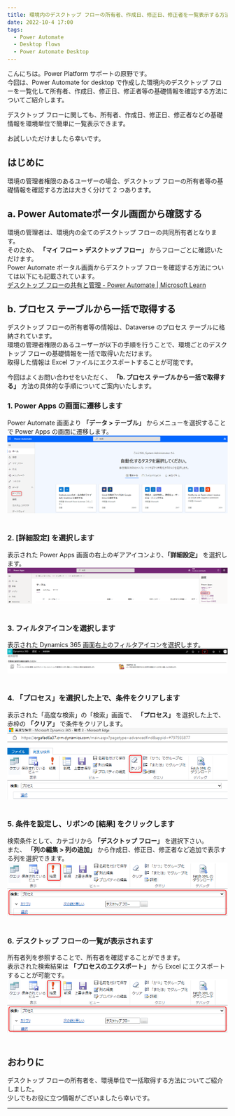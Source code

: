 ```yaml
---
title: 環境内のデスクトップ フローの所有者、作成日、修正日、修正者を一覧表示する方法
date: 2022-10-4 17:00
tags:
  - Power Automate
  - Desktop flows
  - Power Automate Desktop
---
```


こんにちは。Power Platform サポートの原野です。  
今回は、Power Automate for desktop で作成した環境内のデスクトップ フローを一覧化して所有者、作成日、修正日、修正者等の基礎情報を確認する方法についてご紹介します。

デスクトップ フローに関しても、所有者、作成日、修正日、修正者などの基礎情報を環境単位で簡単に一覧表示できます。
  
お試しいただけましたら幸いです。

<!-- more -->

## はじめに
環境の管理者権限のあるユーザーの場合、デスクトップ フローの所有者等の基礎情報を確認する方法は大きく分けて 2 つあります。

## a. Power Automateポータル画面から確認する
環境の管理者は、環境内の全てのデスクトップ フローの共同所有者となります。  
そのため、 __「マイ フロー > デスクトップ フロー」__ からフローごとに確認いただけます。  
Power Automate ポータル画面からデスクトップ フローを確認する方法については以下にも記載されています。  
[デスクトップ フローの共有と管理 - Power Automate | Microsoft Learn](https://learn.microsoft.com/ja-jp/power-automate/desktop-flows/manage#list-of-desktop-flows)


## b. プロセス テーブルから一括で取得する
デスクトップ フローの所有者等の情報は、Dataverse のプロセス テーブルに格納されています。  
環境の管理者権限のあるユーザーが以下の手順を行うことで、環境ごとのデスクトップ フローの基礎情報を一括で取得いただけます。  
取得した情報は Excel ファイルにエクスポートすることが可能です。


今回はよくお問い合わせをいただく、 __「b. プロセス テーブルから一括で取得する」__ 方法の具体的な手順についてご案内いたします。


### 1. Power Apps の画面に遷移します
Power Automate 画面より __「データ > テーブル」__ からメニューを選択することで Power Apps の画面に遷移します。
![](./PowerAutomateDesktop-GetOwner/image1.png)
<br>
<br>
### 2. [詳細設定] を選択します
表示された Power Apps 画面の右上のギアアイコンより、__「詳細設定」__ を選択します。
![](./PowerAutomateDesktop-GetOwner/image2.png)
<br>
<br>
### 3. フィルタアイコンを選択します
表示された Dynamics 365 画面右上のフィルタアイコンを選択します。
![](./PowerAutomateDesktop-GetOwner/image3.png)
<br>
<br>
### 4. 「プロセス」を選択した上で、条件をクリアします
表示された「高度な検索」の「検索」画面で、 __「プロセス」__ を選択した上で、赤枠の  __「クリア」__ で条件をクリアします。
![](./PowerAutomateDesktop-GetOwner/image4.png)
<br>
<br>
### 5. 条件を設定し、リボンの [結果] をクリックします
検索条件として、カテゴリから __「デスクトップ フロー」__ を選択下さい。  
また、 __「列の編集 > 列の追加」__ から作成日、修正日、修正者など追加で表示する列を選択できます。
![](./PowerAutomateDesktop-GetOwner/image5.png)
<br>
<br>
### 6. デスクトップ フローの一覧が表示されます
所有者列を参照することで、所有者を確認することができます。  
表示された検索結果は __「プロセスのエクスポート」__ から Excel にエクスポートすることが可能です。
![](./PowerAutomateDesktop-GetOwner/image5.png)
<br>
<br>
## おわりに

デスクトップ フローの所有者を、環境単位で一括取得する方法についてご紹介しました。  
少しでもお役に立つ情報がございましたら幸いです。

---
